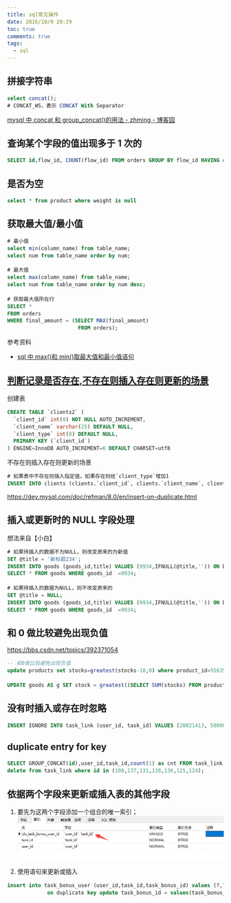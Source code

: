 ```yaml
---
title: sql常见操作
date: 2016/10/9 20:29
toc: true
comments: true
tags:
  - sql
---
```


## 拼接字符串

```sql
select concat();
# CONCAT_WS，表示 CONCAT With Separator
```

[mysql 中 concat 和 group_concat()的用法 - zhming - 博客园](https://www.cnblogs.com/zhming26/p/6382995.html)

## 查询某个字段的值出现多于 1 次的

```sql
SELECT id,flow_id, COUNT(flow_id) FROM orders GROUP BY flow_id HAVING count(flow_id)>1;
```

## 是否为空

```sql
select * from product where weight is null
```

## 获取最大值/最小值

```sql
# 最小值
select min(column_name) from table_name;
select num from table_name order by num;

# 最大值
select max(column_name) from table_name;
select num from table_name order by num desc;

# 获取最大值所在行
SELECT *
FROM orders
WHERE final_amount = (SELECT MAX(final_amount)
					   FROM orders);
```

参考资料

- [sql 中 max()和 min()取最大值和最小值语句](http://www.111cn.net/database/mssqlserver/42437.htm)

## [判断记录是否存在,不存在则插入存在则更新的场景](https://my.oschina.net/iceman/blog/53735)

创建表

```sql
CREATE TABLE `clients2` (
  `client_id` int(8) NOT NULL AUTO_INCREMENT,
  `client_name` varchar(25) DEFAULT NULL,
  `client_type` int(8) DEFAULT NULL,
  PRIMARY KEY (`client_id`)
) ENGINE=InnoDB AUTO_INCREMENT=6 DEFAULT CHARSET=utf8
```

不存在则插入存在则更新的场景

```sql
# 如果表中不存在则插入指定值，如果存在则给`client_type`增加1
INSERT INTO clients (clients.`client_id`, clients.`client_name`, clients.`client_type`) VALUES (1, "Lou12", 3) ON DUPLICATE KEY UPDATE clients.`client_type`=clients.`client_type`+1;
```

https://dev.mysql.com/doc/refman/8.0/en/insert-on-duplicate.html

## 插入或更新时的 NULL 字段处理

想法来自【小白】

```sql
# 如果待插入的数据不为NULL，则改变原来的为新值
SET @title = '新标题234';
INSERT INTO goods (goods_id,title) VALUES (9934,IFNULL(@title,'')) ON DUPLICATE KEY UPDATE title=IF(VALUES(title)='',title,VALUES(title));
SELECT * FROM goods WHERE goods_id  =9934;

# 如果待插入的数据为NULL，则不改变原来的
SET @title = NULL;
INSERT INTO goods (goods_id,title) VALUES (9934,IFNULL(@title,'')) ON DUPLICATE KEY UPDATE title=IF(VALUES(title)='',title,VALUES(title));
SELECT * FROM goods WHERE goods_id  =9934;
```

## 和 0 做比较避免出现负值

https://bbs.csdn.net/topics/392371054

```sql
-- 和0做比较避免出现负值
update products set stocks=greatest(stocks-10,0) where product_id=55635

UPDATE goods AS g SET stock = greatest((SELECT SUM(stocks) FROM products AS p WHERE p.`goods_id` = g.`goods_id`), 0) WHERE  goods_id=1234
```

## 没有时插入或存在时忽略

```sql
INSERT IGNORE INTO task_link (user_id, task_id) VALUES (20021413, 50000)
```

## duplicate entry for key

```sql
SELECT GROUP_CONCAT(id),user_id,task_id,count(1) as cnt FROM task_link group by user_id,task_id having cnt > 1;
delete from task_link where id in (100,137,131,138,136,125,124);
```

## 依据两个字段来更新或插入表的其他字段

1. 要先为这两个字段添加一个组合的唯一索引；
   ![](https://github.com/lyloou/img/raw/develop/z/20190708173423.png)

2. 使用语句来更新或插入

```sql
insert into task_bonus_user (user_id,task_id,task_bonus_id) values (?,?,?)
             on duplicate key update task_bonus_id = values(task_bonus_id)
```
